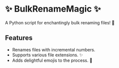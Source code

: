 # :sparkles: BulkRenameMagic :sparkles:

A Python script for enchantingly bulk renaming files! :mage:

## Features

- Renames files with incremental numbers.
- Supports various file extensions. ✨
- Adds delightful emojis to the process. :star_struck:
